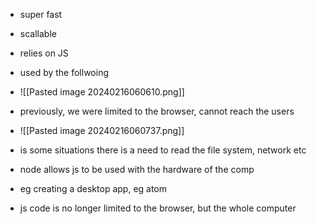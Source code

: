 - super fast
- scallable
- relies on JS
- used by the follwoing
- ![[Pasted image 20240216060610.png]]

- previously, we were limited to the browser, cannot reach the users
- ![[Pasted image 20240216060737.png]]

- is some situations there is a need to read the file system, network etc
- node allows js to be used with the hardware of the comp
- eg creating a desktop app, eg atom
- js code is no longer limited to the browser, but the whole computer